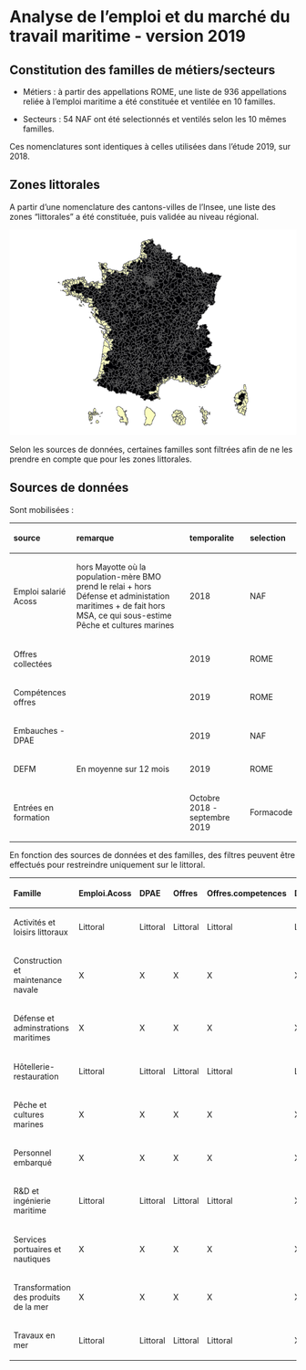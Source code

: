
# Analyse de l’emploi et du marché du travail maritime - version 2019

## Constitution des familles de métiers/secteurs

  - Métiers : à partir des appellations ROME, une liste de 936
    appellations reliée à l’emploi maritime a été constituée et ventilée
    en 10 familles.

  - Secteurs : 54 NAF ont été selectionnés et ventilés selon les 10
    mêmes familles.

Ces nomenclatures sont identiques à celles utilisées dans l’étude 2019,
sur 2018.

## Zones littorales

A partir d’une nomenclature des cantons-villes de l’Insee, une liste des
zones “littorales” a été constituée, puis validée au niveau régional.

![](README_files/figure-gfm/map_littoral-1.png)<!-- -->

Selon les sources de données, certaines familles sont filtrées afin de
ne les prendre en compte que pour les zones littorales.

## Sources de données

Sont mobilisées :

<table>

<thead>

<tr>

<th style="text-align:left;">

source

</th>

<th style="text-align:left;">

remarque

</th>

<th style="text-align:left;">

temporalite

</th>

<th style="text-align:left;">

selection

</th>

</tr>

</thead>

<tbody>

<tr>

<td style="text-align:left;">

Emploi salarié Acoss

</td>

<td style="text-align:left;">

hors Mayotte où la population-mère BMO prend le relai + hors Défense et
administation maritimes + de fait hors MSA, ce qui sous-estime Pêche et
cultures marines

</td>

<td style="text-align:left;">

2018

</td>

<td style="text-align:left;">

NAF

</td>

</tr>

<tr>

<td style="text-align:left;">

Offres collectées

</td>

<td style="text-align:left;">

</td>

<td style="text-align:left;">

2019

</td>

<td style="text-align:left;">

ROME

</td>

</tr>

<tr>

<td style="text-align:left;">

Compétences offres

</td>

<td style="text-align:left;">

</td>

<td style="text-align:left;">

2019

</td>

<td style="text-align:left;">

ROME

</td>

</tr>

<tr>

<td style="text-align:left;">

Embauches - DPAE

</td>

<td style="text-align:left;">

</td>

<td style="text-align:left;">

2019

</td>

<td style="text-align:left;">

NAF

</td>

</tr>

<tr>

<td style="text-align:left;">

DEFM

</td>

<td style="text-align:left;">

En moyenne sur 12 mois

</td>

<td style="text-align:left;">

2019

</td>

<td style="text-align:left;">

ROME

</td>

</tr>

<tr>

<td style="text-align:left;">

Entrées en formation

</td>

<td style="text-align:left;">

</td>

<td style="text-align:left;">

Octobre 2018 - septembre 2019

</td>

<td style="text-align:left;">

Formacode

</td>

</tr>

</tbody>

</table>

En fonction des sources de données et des familles, des filtres peuvent
être effectués pour restreindre uniquement sur le littoral.

<table>

<thead>

<tr>

<th style="text-align:left;">

Famille

</th>

<th style="text-align:left;">

Emploi.Acoss

</th>

<th style="text-align:left;">

DPAE

</th>

<th style="text-align:left;">

Offres

</th>

<th style="text-align:left;">

Offres.competences

</th>

<th style="text-align:left;">

DEFM

</th>

<th style="text-align:left;">

Formation

</th>

</tr>

</thead>

<tbody>

<tr>

<td style="text-align:left;">

Activités et loisirs littoraux

</td>

<td style="text-align:left;">

Littoral

</td>

<td style="text-align:left;">

Littoral

</td>

<td style="text-align:left;">

Littoral

</td>

<td style="text-align:left;">

Littoral

</td>

<td style="text-align:left;">

Littoral

</td>

<td style="text-align:left;">

X

</td>

</tr>

<tr>

<td style="text-align:left;">

Construction et maintenance navale

</td>

<td style="text-align:left;">

X

</td>

<td style="text-align:left;">

X

</td>

<td style="text-align:left;">

X

</td>

<td style="text-align:left;">

X

</td>

<td style="text-align:left;">

X

</td>

<td style="text-align:left;">

X

</td>

</tr>

<tr>

<td style="text-align:left;">

Défense et adminstrations maritimes

</td>

<td style="text-align:left;">

X

</td>

<td style="text-align:left;">

X

</td>

<td style="text-align:left;">

X

</td>

<td style="text-align:left;">

X

</td>

<td style="text-align:left;">

X

</td>

<td style="text-align:left;">

X

</td>

</tr>

<tr>

<td style="text-align:left;">

Hôtellerie-restauration

</td>

<td style="text-align:left;">

Littoral

</td>

<td style="text-align:left;">

Littoral

</td>

<td style="text-align:left;">

Littoral

</td>

<td style="text-align:left;">

Littoral

</td>

<td style="text-align:left;">

Littoral

</td>

<td style="text-align:left;">

X

</td>

</tr>

<tr>

<td style="text-align:left;">

Pêche et cultures marines

</td>

<td style="text-align:left;">

X

</td>

<td style="text-align:left;">

X

</td>

<td style="text-align:left;">

X

</td>

<td style="text-align:left;">

X

</td>

<td style="text-align:left;">

X

</td>

<td style="text-align:left;">

X

</td>

</tr>

<tr>

<td style="text-align:left;">

Personnel embarqué

</td>

<td style="text-align:left;">

X

</td>

<td style="text-align:left;">

X

</td>

<td style="text-align:left;">

X

</td>

<td style="text-align:left;">

X

</td>

<td style="text-align:left;">

X

</td>

<td style="text-align:left;">

X

</td>

</tr>

<tr>

<td style="text-align:left;">

R\&D et ingénierie maritime

</td>

<td style="text-align:left;">

Littoral

</td>

<td style="text-align:left;">

Littoral

</td>

<td style="text-align:left;">

Littoral

</td>

<td style="text-align:left;">

Littoral

</td>

<td style="text-align:left;">

X

</td>

<td style="text-align:left;">

X

</td>

</tr>

<tr>

<td style="text-align:left;">

Services portuaires et nautiques

</td>

<td style="text-align:left;">

X

</td>

<td style="text-align:left;">

X

</td>

<td style="text-align:left;">

X

</td>

<td style="text-align:left;">

X

</td>

<td style="text-align:left;">

X

</td>

<td style="text-align:left;">

X

</td>

</tr>

<tr>

<td style="text-align:left;">

Transformation des produits de la mer

</td>

<td style="text-align:left;">

X

</td>

<td style="text-align:left;">

X

</td>

<td style="text-align:left;">

X

</td>

<td style="text-align:left;">

X

</td>

<td style="text-align:left;">

X

</td>

<td style="text-align:left;">

X

</td>

</tr>

<tr>

<td style="text-align:left;">

Travaux en mer

</td>

<td style="text-align:left;">

Littoral

</td>

<td style="text-align:left;">

Littoral

</td>

<td style="text-align:left;">

Littoral

</td>

<td style="text-align:left;">

Littoral

</td>

<td style="text-align:left;">

X

</td>

<td style="text-align:left;">

X

</td>

</tr>

</tbody>

</table>
